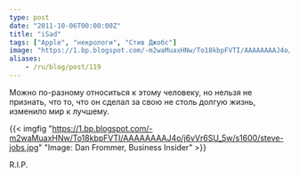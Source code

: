 ```yaml
---
type: post
date: "2011-10-06T00:00:00Z"
title: "iSad"
tags: ["Apple", "некрологи", "Стив Джобс"]
image: "https://1.bp.blogspot.com/-m2waMuaxHNw/To18kbpFVTI/AAAAAAAAJ4o/j6vVr6SU_5w/s1600/steve-jobs.jpg"
aliases:
    - /ru/blog/post/119
---
```


Можно по-разному относиться к этому человеку, но нельзя не признать, что то, что он сделал за свою не столь долгую жизнь, изменило мир к лучшему.

<!--more-->

{{< imgfig "https://1.bp.blogspot.com/-m2waMuaxHNw/To18kbpFVTI/AAAAAAAAJ4o/j6vVr6SU_5w/s1600/steve-jobs.jpg" "Image: Dan Frommer, Business Insider" >}}

R.I.P.
